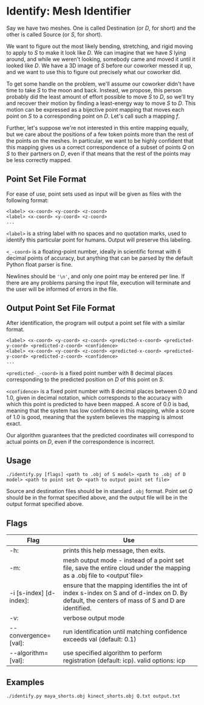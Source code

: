Identify: Mesh Identifier
=========================
Say we have two meshes. One is called Destination (or *D*, for short) and the
other is called Source (or *S*, for short).

We want to figure out the most likely bending, stretching, and rigid moving to
apply to *S* to make it look like *D*. We can imagine that we have *S* lying
around, and while we weren't looking, somebody came and moved it until it
looked like *D*. We have a 3D image of *S* before our coworker messed it up,
and we want to use this to figure out precisely what our coworker did. 

To get some handle on the problem, we'll assume our coworker didn't have time
to take *S* to the moon and back. Instead, we propose, this person probably
did the least amount of effort possible to move *S* to *D*, so we'll try and
recover their motion by finding a least-energy way to move *S* to *D*. This
motion can be expressed as a bijective point mapping that moves each point on
*S* to a corresponding point on *D*. Let's call such a mapping *f*.

Further, let's suppose we're not interested in this entire mapping equally,
but we care about the positions of a few token points more than the rest of
the points on the meshes. In particular, we want to be highly confident that
this mapping gives us a correct correspondence of a subset of points *Q* on
*S* to their partners on *D*, even if that means that the rest of the points
may be less correctly mapped.

Point Set File Format
---------------------
For ease of use, point sets used as input will be given as files with the
following format:
```
<label> <x-coord> <y-coord> <z-coord>
<label> <x-coord> <y-coord> <z-coord>
...
```
`<label>` is a string label with no spaces and no quotation marks, used to
identify this particular point for humans. Output will preserve this labeling.

`<_-coord>` is a floating-point number, ideally in scientific format with 6
decimal points of accuracy, but anything that can be parsed by the default
Python float parser is fine.

Newlines should be `'\n'`, and only one point may be entered per line. If
there are any problems parsing the input file, execution will terminate and
the user will be informed of errors in the file.

Output Point Set File Format
----------------------------
After identification, the program will output a point set file with a similar
format.
```
<label> <x-coord> <y-coord> <z-coord> <predicted-x-coord> <predicted-y-coord> <predicted-z-coord> <confidence>
<label> <x-coord> <y-coord> <z-coord> <predicted-x-coord> <predicted-y-coord> <predicted-z-coord> <confidence>
...
```
`<predicted-_-coord>` is a fixed point number with 8 decimal places
corresponding to the predicted position on *D* of this point on *S*.

`<confidence>` is a fixed point number with 8 decimal places between 0.0 and
1.0, given in decimal notation, which corresponds to the accuracy with which
this point is predicted to have been mapped. A score of 0.0 is bad, meaning
that the system has low confidence in this mapping, while a score of 1.0 is
good, meaning that the system believes the mapping is almost exact.

Our algorithm guarantees that the predicted coordinates will correspond to
actual points on *D*, even if the correspondence is incorrect.

Usage
-----
```
./identify.py [flags] <path to .obj of S model> <path to .obj of D model> <path to point set Q> <path to output point set file>
```
Source and destination files should be in standard `.obj` format. Point set
*Q* should be in the format specified above, and the output file will be in
the output format specified above.

Flags
-----

Flag|Use
----|---
-h:|prints this help message, then exits.
-m:|mesh output mode - instead of a point set file, save the entire cloud under the mapping as a .obj file to &lt;output&#96;file&gt;
-i [s-index] [d-index]:|ensure that the mapping identifies the int of index s-index on S and of d-index on D. By default, the centers of mass of S and D are identified.
-v:|verbose output mode
--convergence=[val]:|run identification until matching confidence exceeds val (default: 0.1)
--algorithm=[val]:|use specified algorithm to perform registration (default: icp).  valid options: icp

Examples
--------
```
./identify.py maya_shorts.obj kinect_shorts.obj Q.txt output.txt
```

